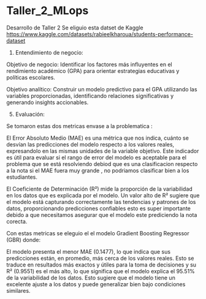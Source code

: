 # Taller_2_MLops
Desarrollo de Taller 2
Se eliguio esta datset de Kaggle https://www.kaggle.com/datasets/rabieelkharoua/students-performance-dataset

1. Entendimiento de negocio:

Objetivo de negocio: Identificar los factores más influyentes en el rendimiento académico (GPA) para orientar estrategias educativas y políticas escolares.

Objetivo analítico: Construir un modelo predictivo para el GPA utilizando las variables proporcionadas, identificando relaciones significativas y generando insights accionables.



5. Evaluación:

Se tomaron estas dos metricas envase a la problematica :

El Error Absoluto Medio (MAE) es una métrica que nos indica, cuánto se desvían las predicciones del modelo respecto a los valores reales, expresandolo en las mismas unidades de la variable objetivo. Este indicador es útil para evaluar si el rango de error del modelo es aceptable para el problema que se está resolviendo debiod que es una clasificacion respecto a la nota si el MAE fuera muy grande , no podriamos clasificar bien a los estudiantes.

El Coeficiente de Determinación (R²) mide la proporción de la variabilidad en los datos que es explicada por el modelo. Un valor alto de R² sugiere que el modelo está capturando correctamente las tendencias y patrones de los datos, proporcionando predicciones confiables esto es super importante debido a que necesitamos asegurar que el modelo este prediciendo la nota corecta.

Con estas metricas se eleguio el el modelo Gradient Boosting Regressor (GBR) donde:

El modelo presenta el menor MAE (0.1477), lo que indica que sus predicciones están, en promedio, más cerca de los valores reales.
Esto se traduce en resultados más exactos y útiles para la toma de decisiones y su R² (0.9551) es el más alto, lo que significa que el modelo explica el 95.51% de la variabilidad de los datos.
Esto sugiere que el modelo tiene un excelente ajuste a los datos y puede generalizar bien bajo condiciones similares.




   
